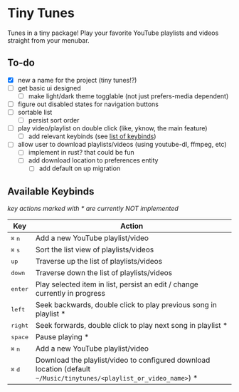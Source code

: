 # Tiny Tunes

Tunes in a tiny package! Play your favorite YouTube playlists and videos straight from your menubar.

## To-do

- [x] new a name for the project (tiny tunes!?)
- [ ] get basic ui designed
  - [ ] make light/dark theme togglable (not just prefers-media dependent)
- [ ] figure out disabled states for navigation buttons
- [ ] sortable list
  - [ ] persist sort order
- [ ] play video/playlist on double click (like, yknow, the main feature)
  - [ ] add relevant keybinds (see [list of keybinds](#available-keybinds))
- [ ] allow user to download playlists/videos (using youtube-dl, ffmpeg, etc)
  - [ ] implement in rust? that could be fun
  - [ ] add download location to preferences entity
    - [ ] add default on up migration

## Available Keybinds

_key actions marked with \* are currently NOT implemented_

| Key                       | Action                                                                                                                |
| ------------------------- | --------------------------------------------------------------------------------------------------------------------- |
| <kbd>⌘</kbd> <kbd>n</kbd> | Add a new YouTube playlist/video                                                                                      |
| <kbd>⌘</kbd> <kbd>s</kbd> | Sort the list view of playlists/videos                                                                                |
| <kbd>up</kbd>             | Traverse up the list of playlists/videos                                                                              |
| <kbd>down</kbd>           | Traverse down the list of playlists/videos                                                                            |
| <kbd>enter</kbd>          | Play selected item in list, persist an edit / change currently in progress                                            |
| <kbd>left</kbd>           | Seek backwards, double click to play previous song in playlist \*                                                     |
| <kbd>right</kbd>          | Seek forwards, double click to play next song in playlist \*                                                          |
| <kbd>space</kbd>          | Pause playing \*                                                                                                      |
| <kbd>⌘</kbd> <kbd>n</kbd> | Add a new YouTube playlist/video                                                                                      |
| <kbd>⌘</kbd> <kbd>d</kbd> | Download the playlist/video to configured download location (default `~/Music/tinytunes/<playlist_or_video_name>`) \* |
